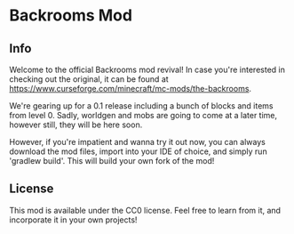 # Backrooms Mod

## Info

Welcome to the official Backrooms mod revival! In case you're interested in checking out the original, it can be found at
https://www.curseforge.com/minecraft/mc-mods/the-backrooms.

We're gearing up for a 0.1 release including a bunch of blocks and items from level 0. Sadly, worldgen and mobs are going to come at a later time, however still, they will be here soon.

However, if you're impatient and wanna try it out now, you can always download the mod files, import into your IDE of choice, and simply run 'gradlew build'. This will build your own fork of the mod!

## License 

This mod is available under the CC0 license. Feel free to learn from it, and incorporate it in your own projects!


